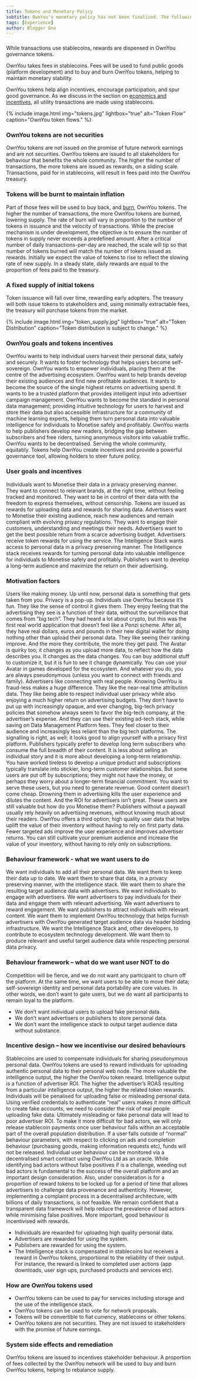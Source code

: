 ```yaml
---
title: Tokens and Monetary Policy
subtitle: OwnYou's monetary policy has not been finalized. The following section establishes a possible framework.
tags: [Experience]
author: Blogger One
---
```


### <span style="color: #e81313"></span>

While transactions use stablecoins, rewards are dispensed in OwnYou governance tokens.

OwnYou takes fees in stablecoins. Fees will be used to fund public goods (platform development) and to buy and burn OwnYou tokens, helping to maintain monetary stability.

OwnYou tokens help align incentives, encourage participation, and spur good governance. As we discuss in the section on [economics and incentives](/docs/docs/economics_incentives), all utility transactions are made using stablecoins.

{% include image.html img="tokens.jpg" lightbox="true" alt="Token Flow" caption="OwnYou token flows." %}

### OwnYou tokens are not securities

OwnYou tokens are not issued on the promise of future network earnings and are not securities. OwnYou tokens are issued to all stakeholders for behaviour that benefits the whole community. The higher the number of transactions, the more tokens are issued as rewards, on a sliding scale. Transactions, paid for in stablecoins, will result in fees paid into the OwnYou treasury.

### Tokens will be burnt to maintain inflation

Part of those fees will be used to buy back, and [burn](https://www.investopedia.com/tech/cryptocurrency-burning-can-it-manage-inflation/), OwnYou tokens. The higher the number of transactions, the more OwnYou tokens are burned, lowering supply. The rate of burn will vary in proportion to the number of tokens in issuance and the velocity of transactions. While the precise mechanism is under development, the objective is to ensure the number of tokens in supply never exceeds a predefined amount. After a critical number of daily transactions-per-day are reached, the scale will tip so that number of tokens burned will match the number of tokens issued as rewards. Initially we expect the value of tokens to rise to reflect the slowing rate of new supply. In a steady state, daily rewards are equal to the proportion of fees paid to the treasury.

### A fixed supply of initial tokens

Token issuance will fall over time, rewarding early adopters. The treasury will both issue tokens to stakeholders and, using minimally extractable fees, the treasury will purchase tokens from the market.

{% include image.html img="token_supply.jpg" lightbox="true" alt="Token Distribution" caption="Token distribution is subject to change." %}

### OwnYou goals and tokens incentives

OwnYou wants to help individual users harvest their personal data, safely and securely. It wants to foster technology that helps users become self-sovereign. OwnYou wants to empower individuals, placing them at the centre of the advertising ecosystem.
OwnYou want to help brands develop their existing audiences and find new profitable audiences. It wants to become the source of the single highest returns on advertising spend. It wants to be a trusted platform that provides intelligent input into advertiser campaign management.
OwnYou wants to become the standard in personal data management; providing intuitive technology for users to harvest and store their data but also accessible infrastructure for a community of machine learning experts, helping them turn personal data into valuable intelligence for individuals to Monetise safely and profitably.
OwnYou wants to help publishers develop new readers, bridging the gap between subscribers and free riders, turning anonymous visitors into valuable traffic.
OwnYou wants to be decentralised. Serving the whole community, equitably.
Tokens help OwnYou create incentives and provide a powerful governance tool, allowing holders to steer future policy.

### User goals and incentives

Individuals want to Monetise their data in a privacy preserving manner. They want to connect to relevant brands, at the right time, without feeling tracked and monitored. They want to be in control of their data with the freedom to express themselves, without censorship. Tokens are issued as rewards for uploading data and rewards for sharing data.
Advertisers want to Monetise their existing audience, reach new audiences and remain compliant with evolving privacy regulations. They want to engage their customers, understanding and meetings their needs. Advertisers want to get the best possible return from a scarce advertising budget. Advertisers receive token rewards for using the service.
The Intelligence Stack wants access to personal data in a privacy preserving manner. The Intelligence stack receives rewards for turning personal data into valuable intelligence for individuals to Monetise safely and profitably.
Publishers want to develop a long-term audience and maximize the return on their advertising.

### Motivation factors

Users like making money. Up until now, personal data is something that gets taken from you. Privacy is a pop-up. Individuals use OwnYou because it’s fun. They like the sense of control it gives them. They enjoy feeling that the advertising they see is a function of their data, without the surveillance that comes from “big tech”. They had heard a lot about crypto, but this was the first real world application that doesn’t feel like a Ponzi scheme. After all, they have real dollars, euros and pounds in their new digital wallet for doing nothing other than upload their personal data. They like seeing their ranking improve. And the more they contribute, the more they get paid. The Avatar is quirky too; it changes as you upload more data, to reflect how the data describes you. It changes as the data changes. You can buy additional stuff to customize it, but it is fun to see it change dynamically. You can use your Avatar in games developed for the ecosystem. And whatever you do, you are always pseudonymous (unless you want to connect with friends and family).
Advertisers like connecting with real people. Knowing OwnYou is fraud-less makes a huge difference. They like the near-real time attribution data. They like being able to respect individual user privacy while also enjoying a much higher return on advertising budgets. They don’t have to put up with increasingly opaque, and ever changing, big-tech privacy policies that somehow always seem to favor the big-tech company, at the advertiser’s expense. And they can use their existing ad-tech stack, while saving on Data Management Platform fees. They feel closer to their audience and increasingly less reliant than the big tech platforms. The signalling is right, as well; it looks good to align yourself with a privacy first platform.
Publishers typically prefer to develop long term subscribers who consume the full breadth of their content. It is less about selling an individual story and it is more about developing a long-term relationship. You have worked tireless to develop a unique product and subscriptions typically translate into stickier, long-term customer relationships. But some users are put off by subscriptions; they might not have the money, or perhaps they worry about a longer-term financial commitment. You want to serve these users, but you need to generate revenue. Good content doesn’t come cheap. Drowning them in advertising kills the user experience and dilutes the content. And the ROI for advertisers isn’t great. These users are still valuable but how do you Monetise them? Publishers without a paywall usually rely heavily on advertising revenues, without knowing much about their readers. OwnYou offers a third option; high quality user data that helps uplift the value of their inventory without having to rely on first party data. Fewer targeted ads improve the user experience and improves advertiser returns. You can still cultivate your premium audience and increase the value of your inventory, without having to rely only on subscriptions.

### Behaviour framework - what we want users to do

We want individuals to add all their personal data. We want them to keep their data up to date. We want them to share that data, in a privacy preserving manner, with the intelligence stack. We want them to share the resulting target audience data with advertisers. We want individuals to engage with advertisers.
We want advertisers to pay individuals for their data and engage them with relevant advertising. We want advertisers to reward engagement.
We want publishers to attract individuals with relevant content. We want them to implement OwnYou technology that helps furnish advertisers with OwnYou generated target audience data via header bidding infrastructure.
We want the Intelligence Stack and, other developers, to contribute to ecosystem technology development. We want them to produce relevant and useful target audience data while respecting personal data privacy.

### Behaviour framework – what do we want user NOT to do

Competition will be fierce, and we do not want any participant to churn off the platform. At the same time, we want users to be able to move their data; self-sovereign identity and personal data portability are core values. In other words, we don’t want to gate users, but we do want all participants to remain loyal to the platform.

- We don’t want individual users to upload fake personal data.
- We don’t want advertisers or publishers to store personal data.
- We don’t want the intelligence stack to output target audience data without substance.

### Incentive design – how we incentivise our desired behaviours

Stablecoins are used to compensate individuals for sharing pseudonymous personal data.
OwnYou tokens are used to reward individuals for uploading authentic personal data to their personal web node. The more valuable the intelligence output, the higher the OwnYou token reward. Intelligence output is a function of advertiser ROI. The higher the advertiser’s ROAS resulting from a particular intelligence output, the higher the related token rewards.
Individuals will be penalised for uploading false or misleading personal data. Using verified credentials to authenticate “real” users makes it more difficult to create fake accounts, we need to consider the risk of real people uploading fake data. Ultimately misleading or fake personal data will lead to poor advertiser ROI. To make it more difficult for bad actors, we will only release stablecoin payments once user behaviour falls within an acceptable part of the overall population distribution. If a user falls outside of “normal” behaviour parameters, with respect to clicking on ads and completion behaviour (purchasing goods, making information requests etc), funds will not be released. Individual user behaviour can be monitored via a decentralised smart contract using OwnYou Ltd as an oracle. While identifying bad actors without false positives if is a challenge, weeding out bad actors is fundamental to the success of the overall platform and an important design consideration. Also, under consideration is for a proportion of reward tokens to be locked up for a period of time that allows advertisers to challenge data provenance and authenticity. However, implementing a complaint process in a decentralised architecture, with billions of daily transactions, is not feasible. We remain confident that a transparent data framework will help reduce the prevalence of bad actors while minimising false positives. More important, good behaviour is incentivised with rewards.

- Individuals are rewarded for uploading high quality personal data.
- Advertisers are rewarded for using the system.
- Publishers are rewarded for using the system.
- The Intelligence stack is compensated in stablecoins but receives a reward in OwnYou tokens, proportional to the reliability of their output. For instance, the reward is linked to completed user actions (app downloads, user sign ups, purchased products and services etc).

### How are OwnYou tokens used

- OwnYou tokens can be used to pay for services including storage and the use of the intelligence stack.
- OwnYou tokens can be used to vote for network proposals.
- Tokens will be convertible to fiat currency, stablecoins or other tokens.
- OwnYou tokens are not securities. They are not issued to stakeholders with the promise of future earnings.

### System side effects and remediation

OwnYou tokens are issued to incentives stakeholder behaviour. A proportion of fees collected by the OwnYou network will be used to buy and burn OwnYou tokens, helping to rebalance supply.
